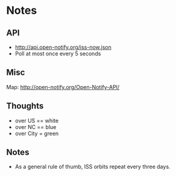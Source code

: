 # Notes

## API
* http://api.open-notify.org/iss-now.json
* Poll at most once every 5 seconds

## Misc
Map: http://open-notify.org/Open-Notify-API/

## Thoughts
* over US == white
* over NC == blue
* over City = green

## Notes
* As a general rule of thumb, ISS orbits repeat every three days.
